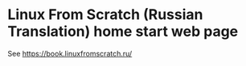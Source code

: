 # Linux From Scratch (Russian Translation) home start web page

See https://book.linuxfromscratch.ru/
